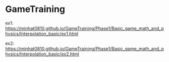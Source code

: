 # GameTraining
ex1: https://minhat0810.github.io/GameTraining/Phase1/Basic_game_math_and_physics/Interpolation_basic/ex1.html

ex2: https://minhat0810.github.io/GameTraining/Phase1/Basic_game_math_and_physics/Interpolation_basic/ex2.html
